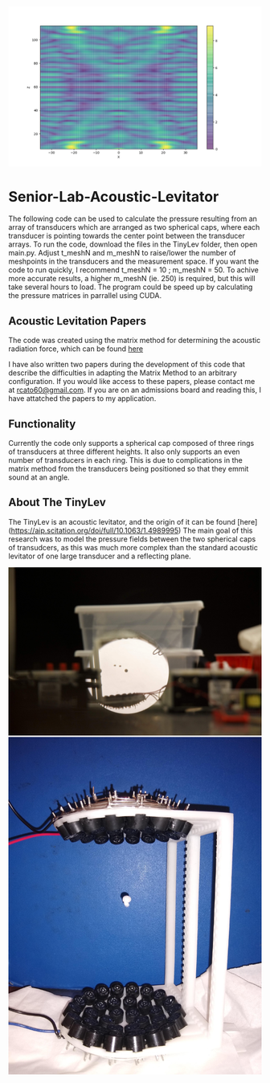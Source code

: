 ![](t_20_m_301_noreflections.png)
# Senior-Lab-Acoustic-Levitator

The following code can be used to calculate the pressure resulting from an array of transducers which are arranged as two spherical caps, where each transducer is pointing towards the center point between the transducer arrays. 
To run the code, download the files in the TinyLev folder, then open main.py. Adjust t_meshN and m_meshN to raise/lower the number of
meshpoints in the transducers and the measurement space. If you want the code to run quickly, I recommend t_meshN = 10 ; m_meshN = 50.
To achive more accurate results, a higher m_meshN (ie. 250) is required, but this will take several hours to load. The program could be
speed up by calculating the pressure matrices in parrallel using CUDA.

## Acoustic Levitation Papers

The code was created using the matrix method for determining the acoustic radiation force, which can be found [here](https://www.researchgate.net/publication/224254694_Matrix_Method_for_Acoustic_Levitation_Simulation)

I have also written two papers during the development of this code that describe the difficulties in adapting the Matrix Method to an arbitrary configuration. If you would like access to these papers, please contact me at rcato60@gmail.com. If you are on an admissions board and reading this, I have attatched the papers to my application. 

## Functionality

Currently the code only supports a spherical cap composed of three rings of transducers at three different heights. It also only supports an even number of transducers in each ring. This is due to complications in the matrix method from the transducers being positioned so that they emmit sound at an angle. 

## About The TinyLev
The TinyLev is an acoustic levitator, and the origin of it can be found [here]
(https://aip.scitation.org/doi/full/10.1063/1.4989995)
The main goal of this research was to model the pressure fields between the two spherical caps of transudcers, as this was much more complex than the standard acoustic levitator of one large transducer and a reflecting plane. 

![](lev_and_schlieren.jpg)
![](lev.jpg)
